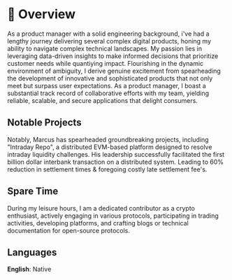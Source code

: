 # 📖 Overview

As a product manager with a solid engineering background, i've had a lengthy journey delivering several complex digital products, honing my ability to navigate complex technical landscapes. My passion lies in leveraging data-driven insights to make informed decisions that prioritize customer needs while quantiying impact. Flourishing in the dynamic environment of ambiguity, I derive genuine excitement from spearheading the development of innovative and sophisticated products that not only meet but surpass user expectations. As a product manager, I boast a substantial track record of collaborative efforts with my team, yielding reliable, scalable, and secure applications that delight consumers.

## Notable Projects

Notably, Marcus has spearheaded groundbreaking projects, including "Intraday Repo", a distributed EVM-based platform designed to resolve intraday liquidity challenges. His leadership successfully facilitated the first billion dollar interbank transaction on a distributed system. Leading to 60% reduction in settlement times & foregoing costly late settlement fee's.

## Spare Time

During my leisure hours, I am a dedicated contributor as a crypto enthusiast, actively engaging in various protocols, participating in trading activities, developing platforms, and crafting blogs or technical documentation for open-source protocols.


## Languages
**English**: Native